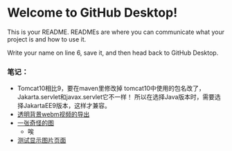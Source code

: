 # Welcome to GitHub Desktop!

This is your README. READMEs are where you can communicate what your project is and how to use it.

Write your name on line 6, save it, and then head back to GitHub Desktop.

### 笔记：  
- Tomcat10相比9，要在maven里修改掉
tomcat10中使用的包名改了，Jakarta.servlet和javax.servlet它不一样！
所以在选择Java版本时，需要选择JakartaEE9版本，这样才兼容。  
- [透明背景webm视频的导出](mynote/md/关于使用AE和ME制作透明webm.md)  
- [一张奇怪的图](MyStudy/好怪哦.html)
    - 唉
- [测试显示图片页面](Gallery/showpicture.html)